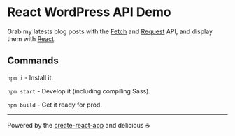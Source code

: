 # React WordPress API Demo

Grab my latests blog posts with the [Fetch](https://developer.mozilla.org/en-US/docs/Web/API/Fetch_API) and [Request](https://developer.mozilla.org/en-US/docs/Web/API/Request) API, and display them with [React](https://reactjs.org/).

## Commands

`npm i` - Install it.

`npm start` - Develop it (including compiling Sass).

`npm build` - Get it ready for prod.

---

Powered by the [create-react-app](https://github.com/facebook/create-react-app) and delicious ☕️
